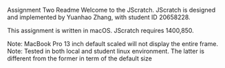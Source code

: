 Assignment Two Readme
Welcome to the JScratch. JScratch is designed and implemented by Yuanhao Zhang, with student ID 20658228.

This assignment is written in macOS. JScratch requires 1400,850.

Note: MacBook Pro 13 inch default scaled will not display the entire frame.
Note: Tested in both local and student linux environment. The latter is different from the former in term of the default size
